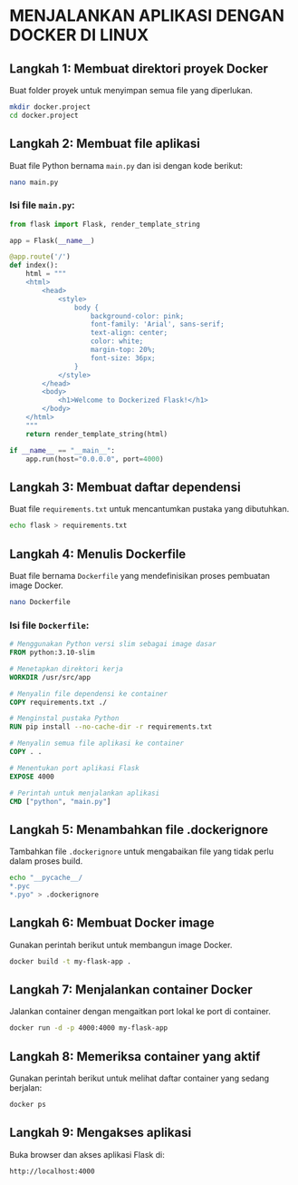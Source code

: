 # MENJALANKAN APLIKASI DENGAN DOCKER DI LINUX

## Langkah 1: Membuat direktori proyek Docker
Buat folder proyek untuk menyimpan semua file yang diperlukan.
```bash
mkdir docker.project
cd docker.project
```

## Langkah 2: Membuat file aplikasi
Buat file Python bernama `main.py` dan isi dengan kode berikut:
```bash
nano main.py
```
### Isi file `main.py`:
```python
from flask import Flask, render_template_string

app = Flask(__name__)

@app.route('/')
def index():
    html = """
    <html>
        <head>
            <style>
                body {
                    background-color: pink;
                    font-family: 'Arial', sans-serif;
                    text-align: center;
                    color: white;
                    margin-top: 20%;
                    font-size: 36px;
                }
            </style>
        </head>
        <body>
            <h1>Welcome to Dockerized Flask!</h1>
        </body>
    </html>
    """
    return render_template_string(html)

if __name__ == "__main__":
    app.run(host="0.0.0.0", port=4000)
```

## Langkah 3: Membuat daftar dependensi
Buat file `requirements.txt` untuk mencantumkan pustaka yang dibutuhkan.
```bash
echo flask > requirements.txt
```

## Langkah 4: Menulis Dockerfile
Buat file bernama `Dockerfile` yang mendefinisikan proses pembuatan image Docker.
```bash
nano Dockerfile
```
### Isi file `Dockerfile`:
```dockerfile
# Menggunakan Python versi slim sebagai image dasar
FROM python:3.10-slim

# Menetapkan direktori kerja
WORKDIR /usr/src/app

# Menyalin file dependensi ke container
COPY requirements.txt ./

# Menginstal pustaka Python
RUN pip install --no-cache-dir -r requirements.txt

# Menyalin semua file aplikasi ke container
COPY . .

# Menentukan port aplikasi Flask
EXPOSE 4000

# Perintah untuk menjalankan aplikasi
CMD ["python", "main.py"]
```

## Langkah 5: Menambahkan file .dockerignore
Tambahkan file `.dockerignore` untuk mengabaikan file yang tidak perlu dalam proses build.
```bash
echo "__pycache__/
*.pyc
*.pyo" > .dockerignore
```

## Langkah 6: Membuat Docker image
Gunakan perintah berikut untuk membangun image Docker.
```bash
docker build -t my-flask-app .
```

## Langkah 7: Menjalankan container Docker
Jalankan container dengan mengaitkan port lokal ke port di container.
```bash
docker run -d -p 4000:4000 my-flask-app
```

## Langkah 8: Memeriksa container yang aktif
Gunakan perintah berikut untuk melihat daftar container yang sedang berjalan:
```bash
docker ps
```

## Langkah 9: Mengakses aplikasi
Buka browser dan akses aplikasi Flask di:
```
http://localhost:4000
```
